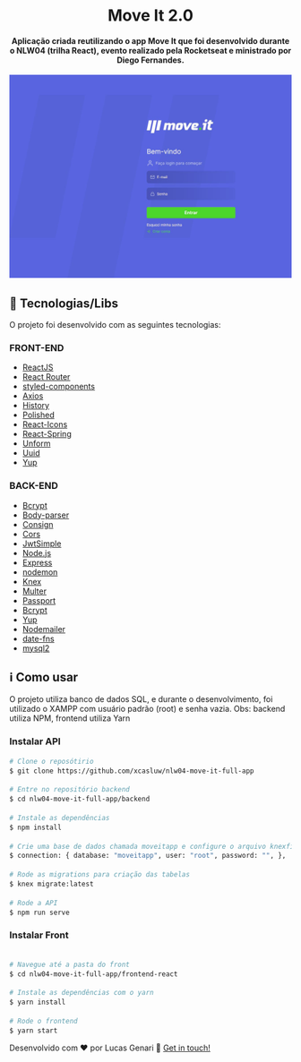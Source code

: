 <h1 align="center">
    Move It 2.0
</h1>

<h4 align="center">
  Aplicação criada reutilizando o app Move It que foi desenvolvido durante o NLW04 (trilha React), evento realizado pela Rocketseat e ministrado por Diego Fernandes.
</h4>

![App Screenshot](https://github.com/xcasluw/nlw04-move-it-full-app/blob/master/moveit.JPG)

## :rocket: Tecnologias/Libs

O projeto foi desenvolvido com as seguintes tecnologias:

### FRONT-END
-   [ReactJS](https://reactjs.org/)
-   [React Router ](https://github.com/ReactTraining/react-router)
-   [styled-components](https://www.styled-components.com/)
-   [Axios](https://github.com/axios/axios)
-   [History](https://www.npmjs.com/package/history)
-   [Polished](https://polished.js.org/)
-   [React-Icons](http://react-icons.github.io/react-icons/)
-   [React-Spring](https://www.react-spring.io/)
-   [Unform](https://github.com/Rocketseat/unform)
-   [Uuid](https://www.npmjs.com/package/uuid)
-   [Yup](https://www.npmjs.com/package/yup)

### BACK-END
-   [Bcrypt](https://www.npmjs.com/package/bcrypt)
-   [Body-parser](https://www.npmjs.com/package/body-parser)
-   [Consign](https://www.npmjs.com/package/consign)
-   [Cors](https://www.npmjs.com/package/cors)
-   [JwtSimple](https://www.npmjs.com/package/jwt-simple)
-   [Node.js](https://nodejs.org/en/)
-   [Express](https://expressjs.com/)
-   [nodemon](https://nodemon.io/)
-   [Knex](http://knexjs.org/)
-   [Multer](https://github.com/expressjs/multer)
-   [Passport](http://www.passportjs.org/)
-   [Bcrypt](https://www.npmjs.com/package/bcrypt)
-   [Yup](https://www.npmjs.com/package/yup)
-   [Nodemailer](https://nodemailer.com/about/)
-   [date-fns](https://date-fns.org/)
-   [mysql2](https://www.npmjs.com/package/mysql2)

## :information_source: Como usar

O projeto utiliza banco de dados SQL, e durante o desenvolvimento, foi utilizado o XAMPP com usuário padrão (root) e senha vazia. Obs: backend utiliza NPM, frontend utiliza Yarn

### Instalar API
```bash
# Clone o reposótirio
$ git clone https://github.com/xcasluw/nlw04-move-it-full-app

# Entre no repositório backend
$ cd nlw04-move-it-full-app/backend

# Instale as dependências
$ npm install

# Crie uma base de dados chamada moveitapp e configure o arquivo knexfile.js
$ connection: { database: "moveitapp", user: "root", password: "", },

# Rode as migrations para criação das tabelas
$ knex migrate:latest

# Rode a API
$ npm run serve
```

### Instalar Front
```bash

# Navegue até a pasta do front
$ cd nlw04-move-it-full-app/frontend-react

# Instale as dependências com o yarn
$ yarn install

# Rode o frontend
$ yarn start
```


Desenvolvido com ♥ por Lucas Genari :wave: [Get in touch!](https://www.linkedin.com/in/xcasluw/)